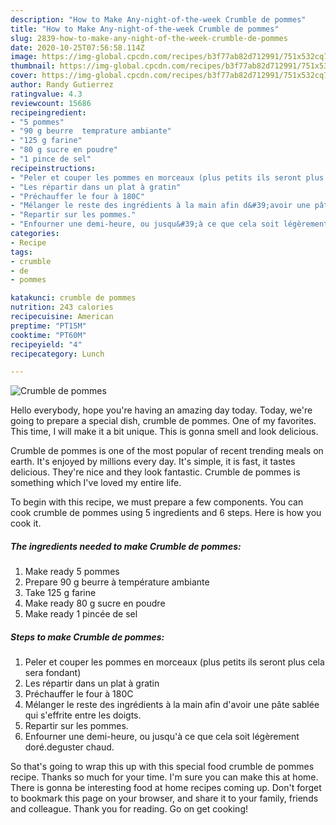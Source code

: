 ```yaml
---
description: "How to Make Any-night-of-the-week Crumble de pommes"
title: "How to Make Any-night-of-the-week Crumble de pommes"
slug: 2839-how-to-make-any-night-of-the-week-crumble-de-pommes
date: 2020-10-25T07:56:58.114Z
image: https://img-global.cpcdn.com/recipes/b3f77ab82d712991/751x532cq70/crumble-de-pommes-photo-principale-de-la-recette.jpg
thumbnail: https://img-global.cpcdn.com/recipes/b3f77ab82d712991/751x532cq70/crumble-de-pommes-photo-principale-de-la-recette.jpg
cover: https://img-global.cpcdn.com/recipes/b3f77ab82d712991/751x532cq70/crumble-de-pommes-photo-principale-de-la-recette.jpg
author: Randy Gutierrez
ratingvalue: 4.3
reviewcount: 15686
recipeingredient:
- "5 pommes"
- "90 g beurre  temprature ambiante"
- "125 g farine"
- "80 g sucre en poudre"
- "1 pince de sel"
recipeinstructions:
- "Peler et couper les pommes en morceaux (plus petits ils seront plus cela sera fondant)"
- "Les répartir dans un plat à gratin"
- "Préchauffer le four à 180C"
- "Mélanger le reste des ingrédients à la main afin d&#39;avoir une pâte sablée qui s&#39;effrite entre les doigts."
- "Repartir sur les pommes."
- "Enfourner une demi-heure, ou jusqu&#39;à ce que cela soit légèrement doré.deguster chaud."
categories:
- Recipe
tags:
- crumble
- de
- pommes

katakunci: crumble de pommes 
nutrition: 243 calories
recipecuisine: American
preptime: "PT15M"
cooktime: "PT60M"
recipeyield: "4"
recipecategory: Lunch

---
```



![Crumble de pommes](https://img-global.cpcdn.com/recipes/b3f77ab82d712991/751x532cq70/crumble-de-pommes-photo-principale-de-la-recette.jpg)

Hello everybody, hope you're having an amazing day today. Today, we're going to prepare a special dish, crumble de pommes. One of my favorites. This time, I will make it a bit unique. This is gonna smell and look delicious.

Crumble de pommes is one of the most popular of recent trending meals on earth. It's enjoyed by millions every day. It's simple, it is fast, it tastes delicious. They're nice and they look fantastic. Crumble de pommes is something which I've loved my entire life.




To begin with this recipe, we must prepare a few components. You can cook crumble de pommes using 5 ingredients and 6 steps. Here is how you cook it.

<!--inarticleads1-->

##### The ingredients needed to make Crumble de pommes:

1. Make ready 5 pommes
1. Prepare 90 g beurre à température ambiante
1. Take 125 g farine
1. Make ready 80 g sucre en poudre
1. Make ready 1 pincée de sel




<!--inarticleads2-->

##### Steps to make Crumble de pommes:

1. Peler et couper les pommes en morceaux (plus petits ils seront plus cela sera fondant)
1. Les répartir dans un plat à gratin
1. Préchauffer le four à 180C
1. Mélanger le reste des ingrédients à la main afin d&#39;avoir une pâte sablée qui s&#39;effrite entre les doigts.
1. Repartir sur les pommes.
1. Enfourner une demi-heure, ou jusqu&#39;à ce que cela soit légèrement doré.deguster chaud.




So that's going to wrap this up with this special food crumble de pommes recipe. Thanks so much for your time. I'm sure you can make this at home. There is gonna be interesting food at home recipes coming up. Don't forget to bookmark this page on your browser, and share it to your family, friends and colleague. Thank you for reading. Go on get cooking!
